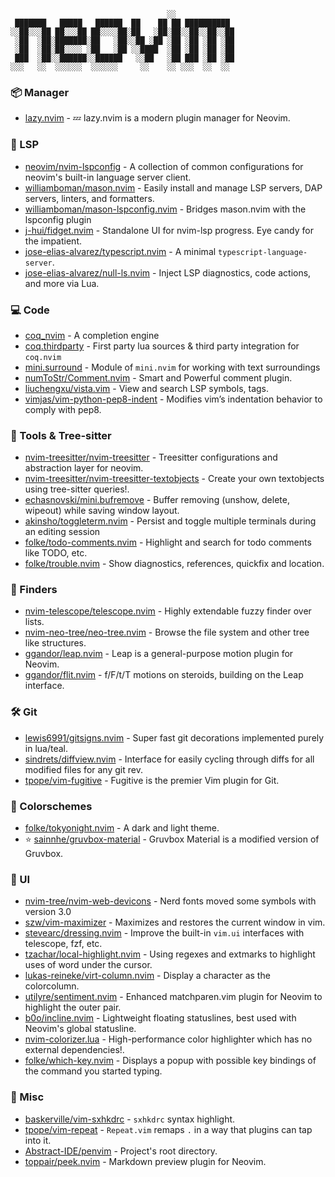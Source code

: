                                        ░░
     ███████   █████   ██████  ██    ██ ██ ██████████
    ░░██░░░██ ██░░░██ ██░░░░██░██   ░██░██░░██░░██░░██
     ░██  ░██░███████░██   ░██░░██ ░██ ░██ ░██ ░██ ░██
     ░██  ░██░██░░░░ ░██   ░██ ░░████  ░██ ░██ ░██ ░██
     ███  ░██░░██████░░██████   ░░██   ░██ ███ ░██ ░██
    ░░░   ░░  ░░░░░░  ░░░░░░     ░░    ░░ ░░░  ░░  ░░

### 📦 Manager

- [lazy.nvim](https://github.com/folke/lazy.nvim) - 💤 lazy.nvim is a modern
  plugin manager for Neovim.

### 💫 LSP

- [neovim/nvim-lspconfig](https://github.com/neovim/nvim-lspconfig) - A
  collection of common configurations for neovim's built-in language server
  client.
- [williamboman/mason.nvim](https://github.com/williamboman/mason.nvim) - Easily
  install and manage LSP servers, DAP servers, linters, and formatters.
- [williamboman/mason-lspconfig.nvim](https://github.com/williamboman/mason-lspconfig.nvim) -
  Bridges mason.nvim with the lspconfig plugin
- [j-hui/fidget.nvim](https://github.com/j-hui/fidget.nvim) - Standalone UI for
  nvim-lsp progress. Eye candy for the impatient.
- [jose-elias-alvarez/typescript.nvim](https://github.com/jose-elias-alvarez/typescript.nvim) -
  A minimal `typescript-language-server`.
- [jose-elias-alvarez/null-ls.nvim](https://github.com/jose-elias-alvarez/null-ls.nvim) -
  Inject LSP diagnostics, code actions, and more via Lua.

### 💻 Code

- [coq_nvim](https://github.com/ms-jpq/coq_nvim) - A completion engine
- [coq.thirdparty](https://github.com/ms-jpq/coq.thirdparty) - First party lua
  sources & third party integration for `coq.nvim`
- [mini.surround](https://github.com/echasnovski/mini.surround) - Module of
  `mini.nvim` for working with text surroundings
- [numToStr/Comment.nvim](https://github.com/numToStr/Comment.nvim) - Smart and
  Powerful comment plugin.
- [liuchengxu/vista.vim](https://github.com/liuchengxu/vista.vim) - View and
  search LSP symbols, tags.
- [vimjas/vim-python-pep8-indent](https://github.com/vimjas/vim-python-pep8-indent) -
  Modifies vim’s indentation behavior to comply with pep8.

### 🧰 Tools & Tree-sitter

- [nvim-treesitter/nvim-treesitter](https://github.com/nvim-treesitter/nvim-treesitter) -
  Treesitter configurations and abstraction layer for neovim.
- [nvim-treesitter/nvim-treesitter-textobjects](https://github.com/nvim-treesitter/nvim-treesitter-textobjects) -
  Create your own textobjects using tree-sitter queries!.
- [echasnovski/mini.bufremove](https://github.com/echasnovski/mini.bufremove) -
  Buffer removing (unshow, delete, wipeout) while saving window layout.
- [akinsho/toggleterm.nvim](https://github.com/akinsho/toggleterm.nvim) -
  Persist and toggle multiple terminals during an editing session
- [folke/todo-comments.nvim](https://github.com/folke/todo-comments.nvim) -
  Highlight and search for todo comments like TODO, etc.
- [folke/trouble.nvim](https://github.com/folke/trouble.nvim) - Show
  diagnostics, references, quickfix and location.

### 🔎 Finders

- [nvim-telescope/telescope.nvim](https://github.com/nvim-telescope/telescope.nvim) -
  Highly extendable fuzzy finder over lists.
- [nvim-neo-tree/neo-tree.nvim](https://github.com/nvim-neo-tree/neo-tree.nvim) -
  Browse the file system and other tree like structures.
- [ggandor/leap.nvim](https://github.com/ggandor/leap.nvim) - Leap is a
  general-purpose motion plugin for Neovim.
- [ggandor/flit.nvim](https://github.com/ggandor/flit.nvim) - f/F/t/T motions on
  steroids, building on the Leap interface.

### 🛠️ Git

- [lewis6991/gitsigns.nvim](https://github.com/lewis6991/gitsigns.nvim) - Super
  fast git decorations implemented purely in lua/teal.
- [sindrets/diffview.nvim](https://github.com/sindrets/diffview.nvim) -
  Interface for easily cycling through diffs for all modified files for any git
  rev.
- [tpope/vim-fugitive](https://github.com/tpope/vim-fugitive) - Fugitive is the
  premier Vim plugin for Git.

### 🌈 Colorschemes

- [folke/tokyonight.nvim](https://github.com/folke/tokyonight.nvim) - A dark and
  light theme.
- ⭐ [sainnhe/gruvbox-material](https://github.com/sainnhe/gruvbox-material) -
  Gruvbox Material is a modified version of Gruvbox.

### 🎨 UI

- [nvim-tree/nvim-web-devicons](https://github.com/nvim-tree/nvim-web-devicons) -
  Nerd fonts moved some symbols with version 3.0
- [szw/vim-maximizer](https://github.com/szw/vim-maximizer) - Maximizes and
  restores the current window in vim.
- [stevearc/dressing.nvim](https://github.com/stevearc/dressing.nvim) - Improve
  the built-in `vim.ui` interfaces with telescope, fzf, etc.
- [tzachar/local-highlight.nvim](https://github.com/tzachar/local-highlight.nvim) -
  Using regexes and extmarks to highlight uses of word under the cursor.
- [lukas-reineke/virt-column.nvim](https://github.com/lukas-reineke/virt-column.nvim) -
  Display a character as the colorcolumn.
- [utilyre/sentiment.nvim](https://github.com/utilyre/sentiment.nvim) - Enhanced
  matchparen.vim plugin for Neovim to highlight the outer pair.
- [b0o/incline.nvim](https://github.com/b0o/incline.nvim) - Lightweight floating
  statuslines, best used with Neovim's global statusline.
- [nvim-colorizer.lua](https://github.com/NvChad/nvim-colorizer.lua) -
  High-performance color highlighter which has no external dependencies!.
- [folke/which-key.nvim](https://github.com/folke/which-key.nvim) - Displays a
  popup with possible key bindings of the command you started typing.

### 🚧 Misc

- [baskerville/vim-sxhkdrc](https://github.com/baskerville/vim-sxhkdrc) -
  `sxhkdrc` syntax highlight.
- [tpope/vim-repeat](https://github.com/tpope/vim-repeat) - `Repeat.vim` remaps
  `.` in a way that plugins can tap into it.
- [Abstract-IDE/penvim](https://github.com/Abstract-IDE/penvim) - Project's root
  directory.
- [toppair/peek.nvim](https://github.com/toppair/peek.nvim) - Markdown preview
  plugin for Neovim.
